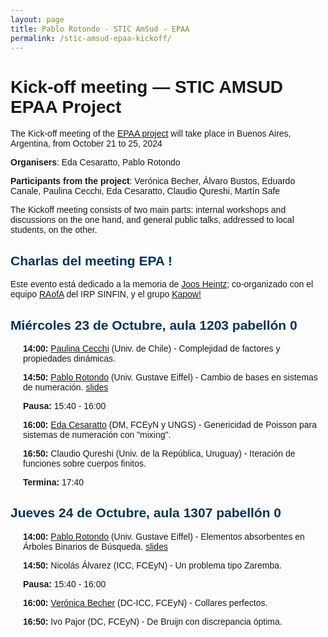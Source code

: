```yaml
---
layout: page
title: Pablo Rotondo - STIC AmSud - EPAA
permalink: /stic-amsud-epaa-kickoff/
---
```


<style>
    body {
        font-family: Arial, sans-serif;
    }
    h2 {
        color: #003366;
    }
    .day {
        margin-bottom: 20px;
    }
    .session {
        margin-left: 20px;
    }
    .time {
        font-weight: bold;
    }
    .theme {
        font-style: italic;
        color: #666;
    }
</style>


<h1>Kick-off meeting — STIC AMSUD EPAA Project</h1>


		
<p>The Kick-off meeting of the <a href="/stic-amsud-epaa/">EPAA project</a> will take place in Buenos Aires, Argentina,  from October 21 to 25, 2024</p>



<p><strong>Organisers</strong>: Eda Cesaratto, Pablo Rotondo</p>



<p><strong>Participants from the project</strong>: Verónica Becher, Álvaro Bustos, Eduardo Canale, Paulina Cecchi, Eda Cesaratto, Claudio Qureshi, Martín Safe</p>



The Kickoff meeting consists of two main parts: internal
workshops and discussions on the one hand, and general
public talks, addressed to local students, on the other.



<h2>Charlas del meeting EPA !</h2>

<p>Este evento está dedicado a la memoria de <a href="https://es.wikipedia.org/wiki/Joos_Ulrich_Heintz">Joos Heintz</a>; co-organizado con el equipo <a href="https://raofa-sinfin.greyc.fr/">RAofA</a> del  IRP SINFIN, y el grupo <a href="https://www-2.dc.uba.ar/grupinv/kapow/members">Kapow!</a>
</p>


<div class="day">
<h2>Miércoles 23 de Octubre, aula 1203 pabellón 0</h2>
<div class="session">
<p><span class="time">14:00:</span> <a href="https://sites.google.com/view/paulinacb/home?authuser=0">Paulina Cecchi</a> (Univ. de Chile) - Complejidad de factores y propiedades dinámicas.</p>
</div>
<div class="session">
<p><span class="time">14:50:</span> <a href="/">Pablo Rotondo</a> (Univ. Gustave Eiffel) - Cambio de bases en sistemas de numeración. <a href="/files/pres-epa-lochs.pdf">slides</a></p>
</div>
<div class="session">
<p><span class="time">Pausa:</span> 15:40 - 16:00</p>
</div>
<div class="session">
<p><span class="time">16:00:</span> <a href="https://sites.google.com/view/edacesarattopage/home">Eda Cesaratto</a> (DM, FCEyN y UNGS) - Genericidad de Poisson para sistemas de numeración con "mixing".</p>
</div>
<div class="session">
<p><span class="time">16:50:</span> Claudio Qureshi (Univ. de la República, Uruguay) - Iteración de funciones sobre cuerpos finitos.</p>
</div>
<div class="session">
<p><span class="time">Termina:</span> 17:40</p>
</div>
</div>

<div class="day">
<h2>Jueves 24 de Octubre, aula 1307 pabellón 0</h2>
<div class="session">
<p><span class="time">14:00:</span> <a href="/">Pablo Rotondo</a> (Univ. Gustave Eiffel) - Elementos absorbentes en Árboles Binarios de Búsqueda. <a href="/files/pres-epa-bst.pdf">slides</a> </p>
</div>
<div class="session">
<p><span class="time">14:50:</span> Nicolás Álvarez (ICC, FCEyN) - Un problema tipo Zaremba.</p>
</div>
<div class="session">
<p><span class="time">Pausa:</span> 15:40 - 16:00</p>
</div>
<div class="session">
<p><span class="time">16:00:</span> <a href="https://www-2.dc.uba.ar/staff/becher/">Verónica Becher</a> (DC-ICC, FCEyN) - Collares perfectos.</p>
</div>
<div class="session">
<p><span class="time">16:50:</span> Ivo Pajor (DC, FCEyN) - De Bruijn con discrepancia óptima.</p>
</div>
</div>

